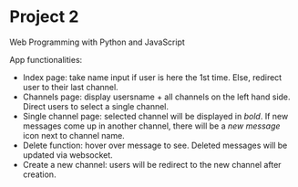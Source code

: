 # Project 2

Web Programming with Python and JavaScript

App functionalities:
- Index page: take name input if user is here the 1st time. Else, redirect user to their last channel.
- Channels page: display usersname + all channels on the left hand side. Direct users to select a single channel.
- Single channel page: selected channel will be displayed in *bold*. If new messages come up in another channel, there will be a *new message* icon next to channel name.
- Delete function: hover over message to see. Deleted messages will be updated via websocket.
- Create a new channel: users will be redirect to the new channel after creation.
